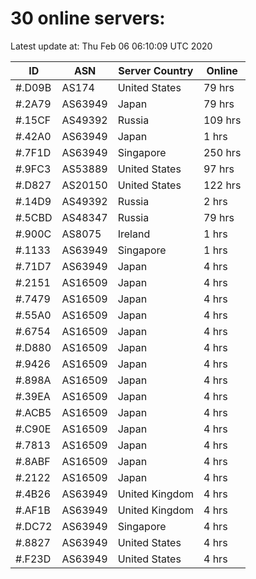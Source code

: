 # 30 online servers:

Latest update at: Thu Feb 06 06:10:09 UTC 2020

| ID | ASN | Server Country | Online |
| -- | --- | -------------- | ------ |
| #.D09B | AS174 | United States | 79 hrs |
| #.2A79 | AS63949 | Japan | 79 hrs |
| #.15CF | AS49392 | Russia | 109 hrs |
| #.42A0 | AS63949 | Japan | 1 hrs |
| #.7F1D | AS63949 | Singapore | 250 hrs |
| #.9FC3 | AS53889 | United States | 97 hrs |
| #.D827 | AS20150 | United States | 122 hrs |
| #.14D9 | AS49392 | Russia | 2 hrs |
| #.5CBD | AS48347 | Russia | 79 hrs |
| #.900C | AS8075 | Ireland | 1 hrs |
| #.1133 | AS63949 | Singapore | 1 hrs |
| #.71D7 | AS63949 | Japan | 4 hrs |
| #.2151 | AS16509 | Japan | 4 hrs |
| #.7479 | AS16509 | Japan | 4 hrs |
| #.55A0 | AS16509 | Japan | 4 hrs |
| #.6754 | AS16509 | Japan | 4 hrs |
| #.D880 | AS16509 | Japan | 4 hrs |
| #.9426 | AS16509 | Japan | 4 hrs |
| #.898A | AS16509 | Japan | 4 hrs |
| #.39EA | AS16509 | Japan | 4 hrs |
| #.ACB5 | AS16509 | Japan | 4 hrs |
| #.C90E | AS16509 | Japan | 4 hrs |
| #.7813 | AS16509 | Japan | 4 hrs |
| #.8ABF | AS16509 | Japan | 4 hrs |
| #.2122 | AS16509 | Japan | 4 hrs |
| #.4B26 | AS63949 | United Kingdom | 4 hrs |
| #.AF1B | AS63949 | United Kingdom | 4 hrs |
| #.DC72 | AS63949 | Singapore | 4 hrs |
| #.8827 | AS63949 | United States | 4 hrs |
| #.F23D | AS63949 | United States | 4 hrs |

